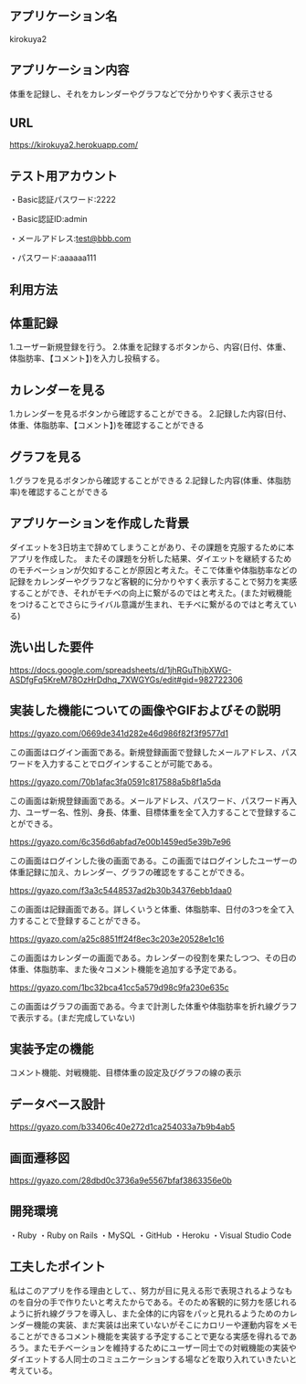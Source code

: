 ## アプリケーション名
kirokuya2
## アプリケーション内容
体重を記録し、それをカレンダーやグラフなどで分かりやすく表示させる
## URL
https://kirokuya2.herokuapp.com/
## テスト用アカウント
・Basic認証パスワード:2222

・Basic認証ID:admin

・メールアドレス:test@bbb.com

・パスワード:aaaaaa111

## 利用方法
## 体重記録

1.ユーザー新規登録を行う。
2.体重を記録するボタンから、内容(日付、体重、体脂肪率、【コメント】)を入力し投稿する。
## カレンダーを見る

1.カレンダーを見るボタンから確認することができる。
2.記録した内容(日付、体重、体脂肪率、【コメント】)を確認することができる
## グラフを見る

1.グラフを見るボタンから確認することができる
2.記録した内容(体重、体脂肪率)を確認することができる

## アプリケーションを作成した背景 
ダイエットを3日坊主で辞めてしまうことがあり、その課題を克服するために本アプリを作成した。 またその課題を分析した結果、ダイエットを継続するためのモチベーションが欠如することが原因と考えた。そこで体重や体脂肪率などの記録をカレンダーやグラフなど客観的に分かりやすく表示することで努力を実感することができ、それがモチベの向上に繋がるのではと考えた。(また対戦機能をつけることでさらにライバル意識が生まれ、モチベに繋がるのではと考えている)
## 洗い出した要件
https://docs.google.com/spreadsheets/d/1jhRGuThjbXWG-ASDfgFq5KreM78OzHrDdhq_7XWGYGs/edit#gid=982722306
## 実装した機能についての画像やGIFおよびその説明

https://gyazo.com/0669de341d282e46d986f82f3f9577d1

この画面はログイン画面である。新規登録画面で登録したメールアドレス、パスワードを入力することでログインすることが可能である。

https://gyazo.com/70b1afac3fa0591c817588a5b8f1a5da

この画面は新規登録画面である。メールアドレス、パスワード、パスワード再入力、ユーザー名、性別、身長、体重、目標体重を全て入力することで登録することができる。

https://gyazo.com/6c356d6abfad7e00b1459ed5e39b7e96

この画面はログインした後の画面である。この画面ではログインしたユーザーの体重記録に加え、カレンダー、グラフの確認をすることができる。

https://gyazo.com/f3a3c5448537ad2b30b34376ebb1daa0

この画面は記録画面である。詳しくいうと体重、体脂肪率、日付の3つを全て入力することで登録することができる。

https://gyazo.com/a25c8851ff24f8ec3c203e20528e1c16

この画面はカレンダーの画面である。カレンダーの役割を果たしつつ、その日の体重、体脂肪率、また後々コメント機能を追加する予定である。

https://gyazo.com/1bc32bca41cc5a579d98c9fa230e635c

この画面はグラフの画面である。今まで計測した体重や体脂肪率を折れ線グラフで表示する。(まだ完成していない)

## 実装予定の機能
コメント機能、対戦機能、目標体重の設定及びグラフの線の表示
## データベース設計
https://gyazo.com/b33406c40e272d1ca254033a7b9b4ab5
## 画面遷移図
https://gyazo.com/28dbd0c3736a9e5567bfaf3863356e0b
## 開発環境
・Ruby
・Ruby on Rails
・MySQL
・GitHub
・Heroku
・Visual Studio Code
## 工夫したポイント
私はこのアプリを作る理由として、、努力が目に見える形で表現されるようなものを自分の手で作りたいと考えたからである。そのため客観的に努力を感じれるように折れ線グラフを導入し、また全体的に内容をパッと見れるようためのカレンダー機能の実装、まだ実装は出来ていないがそこにカロリーや運動内容をメモることができるコメント機能を実装する予定することで更なる実感を得れるであろう。またモチベーションを維持するためにユーザー同士での対戦機能の実装やダイエットする人同士のコミュニケーションする場などを取り入れていきたいと考えている。